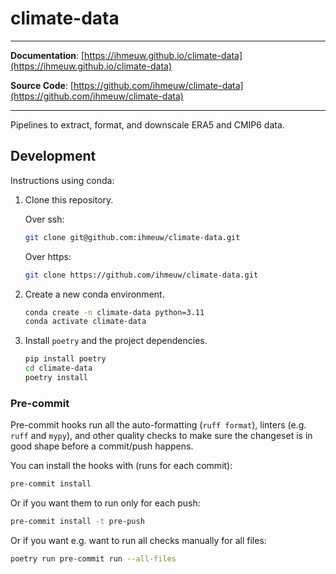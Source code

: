 # climate-data

---

**Documentation**: [https://ihmeuw.github.io/climate-data](https://ihmeuw.github.io/climate-data)

**Source Code**: [https://github.com/ihmeuw/climate-data](https://github.com/ihmeuw/climate-data)

---

Pipelines to extract, format, and downscale ERA5 and CMIP6 data.


## Development

Instructions using conda:

1. Clone this repository.

    Over ssh:
    ```sh
    git clone git@github.com:ihmeuw/climate-data.git
    ```

    Over https:
    ```sh
    git clone https://github.com/ihmeuw/climate-data.git
    ```

2. Create a new conda environment.

    ```sh
    conda create -n climate-data python=3.11
    conda activate climate-data
    ```

3. Install `poetry` and the project dependencies.

    ```sh
    pip install poetry
    cd climate-data
    poetry install
    ```

### Pre-commit

Pre-commit hooks run all the auto-formatting (`ruff format`), linters
(e.g. `ruff` and `mypy`), and other quality checks to make sure the changeset is in
good shape before a commit/push happens.

You can install the hooks with (runs for each commit):

```sh
pre-commit install
```

Or if you want them to run only for each push:

```sh
pre-commit install -t pre-push
```

Or if you want e.g. want to run all checks manually for all files:

```sh
poetry run pre-commit run --all-files
```
